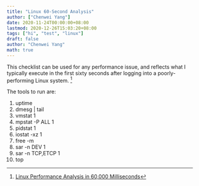```yaml
---
title: "Linux 60-Second Analysis"
author: ["Chenwei Yang"]
date: 2020-11-24T00:00:00+08:00
lastmod: 2020-12-26T15:03:20+08:00
tags: ["hi", "test", "linux"]
draft: false
author: "Chenwei Yang"
math: true
---
```


This checklist can be used for any performance issue, and reflects what I typically execute in the first sixty seconds after logging into a poorly-performing Linux system.&nbsp;[^fn:1]

The tools to run are:

1.  uptime
2.  dmesg | tail
3.  vmstat 1
4.  mpstat -P ALL 1
5.  pidstat 1
6.  iostat -xz 1
7.  free -m
8.  sar -n DEV 1
9.  sar -n TCP,ETCP 1
10. top

[^fn:1]: [Linux Performance Analysis in 60,000 Milliseconds](https://netflixtechblog.com/linux-performance-analysis-in-60-000-milliseconds-accc10403c55)
